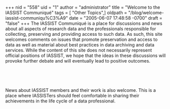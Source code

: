 +++
nid = "558"
uid = "1"
author = "administrator"
title = "Welcome to the IASSIST Communiqué"
tags = [ "Other Topics",]
oldpath = "/blog/welcome-iassist-communiqu%C3%A9"
date = "2005-06-07 17:48:58 -0700"
draft = "false"
+++
The IASSIST Communiqué is a place for discussions and news about all
aspects of research data and the professionals responsible for
collecting, preserving and providing access to such data. As such, this
site welcomes comments on issues that promote preservation and access to
data as well as material about best practices in data archiving and data
services. While the content of this site does not necessarily represent
official positions of IASSIST, we hope that the ideas in these
discussions will provoke further debate and will eventually lead to
positive outcomes.

 

 

News about IASSIST members and their work is also welcome. This is a
place where IASSISTers should feel comfortable in sharing their
achievements in the life cycle of a data professional.

 
